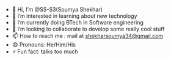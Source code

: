 - 👋 Hi, I’m @SS-S3(Soumya Shekhar)
- 👀 I’m interested in learning about new technology
- 🌱 I’m currently doing BTech in Software engineering
- 💞️ I’m looking to collaborate to develop some really cool stuff
- 📫 How to reach me : mail at shekharsoumya34@gmail.com
- 😄 Pronouns: He/Him/His
- ⚡ Fun fact: talks too much

<!---
SS-S3/SS-S3 is a ✨ special ✨ repository because its `README.md` (this file) appears on your GitHub profile.
You can click the Preview link to take a look at your changes.
--->

